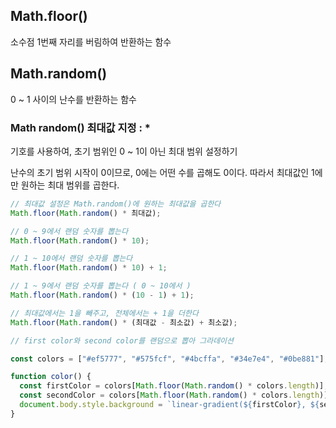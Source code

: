 ## Math.floor()

소수점 1번째 자리를 버림하여 반환하는 함수

## Math.random()

0 ~ 1 사이의 난수를 반환하는 함수

### Math random() 최대값 지정 : \*

기호를 사용하여, 초기 범위인 0 ~ 1이 아닌 최대 범위 설정하기

난수의 초기 범위 시작이 0이므로, 0에는 어떤 수를 곱해도 0이다.
따라서 최대값인 1에만 원하는 최대 범위를 곱한다.

```jsx
// 최대값 설정은 Math.random()에 원하는 최대값을 곱한다
Math.floor(Math.random() * 최대값);

// 0 ~ 9에서 랜덤 숫자를 뽑는다
Math.floor(Math.random() * 10);

// 1 ~ 10에서 랜덤 숫자를 뽑는다
Math.floor(Math.random() * 10) + 1;

// 1 ~ 9에서 랜덤 숫자를 뽑는다 ( 0 ~ 10에서 )
Math.floor(Math.random() * (10 - 1) + 1);

// 최대값에서는 1을 빼주고, 전체에서는 + 1을 더한다
Math.floor(Math.random() * (최대값 - 최소값) + 최소값);
```

```jsx
// first color와 second color를 랜덤으로 뽑아 그라데이션

const colors = ["#ef5777", "#575fcf", "#4bcffa", "#34e7e4", "#0be881"];

function color() {
  const firstColor = colors[Math.floor(Math.random() * colors.length)];
  const secondColor = colors[Math.floor(Math.random() * colors.length)];
  document.body.style.background = `linear-gradient(${firstColor}, ${secondColor})`;
}
```

